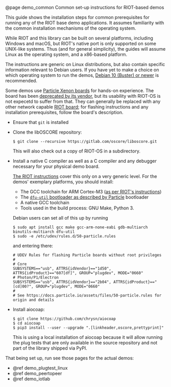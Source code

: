@page demo_common Common set-up instructions for RIOT-based demos

This guide shows the installation steps for common prerequisites for running any of the RIOT base demo applications.
It assumes familiarity with the common installation mechanisms of the operating system.

While RIOT and this library can be built on several platforms,
including Windows and macOS,
but RIOT's native port is only supported on some UNIX-like systems.
Thus (and for general simplicity),
the guides will assume Linux as the operating system, and a x86-based platform.

The instructions are generic on Linux distributions, but also contain specific information relevant to Debian users.
If you have yet to make a choice on which operating system to run the demos,
[Debian 10 (Buster) or newer](https://www.debian.org/distrib/netinst) is recommended.

Some demos use [Particle Xenon boards](https://docs.particle.io/xenon/) for hands-on experience.
The board has been [deprecated by its vendor](https://blog.particle.io/2020/01/28/mesh-deprecation/),
but its usability with RIOT-OS is not expecetd to suffer from that.
They can generally be replaced with any other network capable [RIOT board](https://riot-os.org/api/group__boards.html);
for flashing instructions and any installation prerequisites, follow the board's description.

* Ensure that `git` is installed
* Clone the libOSCORE repository:

      $ git clone --recursive https://gitlab.com/oscore/liboscore.git

  This will also check out a copy of RIOT-OS in a subdirectory.

* Install a native C compiler as well as a C compiler and any debugger necessary for your physical demo board.

  [The RIOT instructions](https://github.com/RIOT-OS/RIOT/wiki/Setup-a-Build-Environment) cover this only on a very generic level.
  For the demos' exemplary platforms, you should install:

  * The GCC toolchain for ARM Cortex-M3 ([as per RIOT's instructions](https://github.com/RIOT-OS/RIOT/wiki/Family:-ARM))
  * The [`dfu-util` bootloader as described by Particle](https://docs.particle.io/support/particle-tools-faq/installing-dfu-util/#activating-dfu-mode-blinking-yellow-) bootloader
  * A native GCC toolchain
  * Tools used in the build process: GNU Make, Python 3.

  Debian users can set all of this up by running

      $ sudo apt install gcc make gcc-arm-none-eabi gdb-multiarch binutils-multiarch dfu-util
      $ sudo -e /etc/udev/rules.d/50-particle.rules

  and entering there:

      # UDEV Rules for flashing Particle boards without root privileges
      #
      # Core
      SUBSYSTEMS=="usb", ATTRS{idVendor}=="1d50", ATTRS{idProduct}=="607[df]", GROUP="plugdev", MODE="0660"
      # Photon/P1/Electron
      SUBSYSTEMS=="usb", ATTRS{idVendor}=="2b04", ATTRS{idProduct}=="[cd]00?", GROUP="plugdev", MODE="0660"
      #
      # See https://docs.particle.io/assets/files/50-particle.rules for origin and details

* Install aiocoap:

      $ git clone https://github.com/chrysn/aiocoap
      $ cd aiocoap
      $ pip3 install --user --upgrade ".[linkheader,oscore,prettyprint]"

  This is using a local installation of aiocoap because it will allow running the plug tests that are only available in the source repository and not part of the library shipped via PyPI.

That being set up, run see those pages for the actual demos:

* @ref demo_plugtest_linux
* @ref demo_peertopeer
* @ref demo_iotlab
